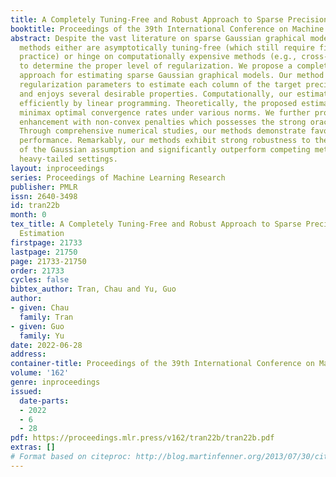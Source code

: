 ```yaml
---
title: A Completely Tuning-Free and Robust Approach to Sparse Precision Matrix Estimation
booktitle: Proceedings of the 39th International Conference on Machine Learning
abstract: Despite the vast literature on sparse Gaussian graphical models, current
  methods either are asymptotically tuning-free (which still require fine-tuning in
  practice) or hinge on computationally expensive methods (e.g., cross-validation)
  to determine the proper level of regularization. We propose a completely tuning-free
  approach for estimating sparse Gaussian graphical models. Our method uses model-agnostic
  regularization parameters to estimate each column of the target precision matrix
  and enjoys several desirable properties. Computationally, our estimator can be computed
  efficiently by linear programming. Theoretically, the proposed estimator achieves
  minimax optimal convergence rates under various norms. We further propose a second-stage
  enhancement with non-convex penalties which possesses the strong oracle property.
  Through comprehensive numerical studies, our methods demonstrate favorable statistical
  performance. Remarkably, our methods exhibit strong robustness to the violation
  of the Gaussian assumption and significantly outperform competing methods in the
  heavy-tailed settings.
layout: inproceedings
series: Proceedings of Machine Learning Research
publisher: PMLR
issn: 2640-3498
id: tran22b
month: 0
tex_title: A Completely Tuning-Free and Robust Approach to Sparse Precision Matrix
  Estimation
firstpage: 21733
lastpage: 21750
page: 21733-21750
order: 21733
cycles: false
bibtex_author: Tran, Chau and Yu, Guo
author:
- given: Chau
  family: Tran
- given: Guo
  family: Yu
date: 2022-06-28
address:
container-title: Proceedings of the 39th International Conference on Machine Learning
volume: '162'
genre: inproceedings
issued:
  date-parts:
  - 2022
  - 6
  - 28
pdf: https://proceedings.mlr.press/v162/tran22b/tran22b.pdf
extras: []
# Format based on citeproc: http://blog.martinfenner.org/2013/07/30/citeproc-yaml-for-bibliographies/
---
```

